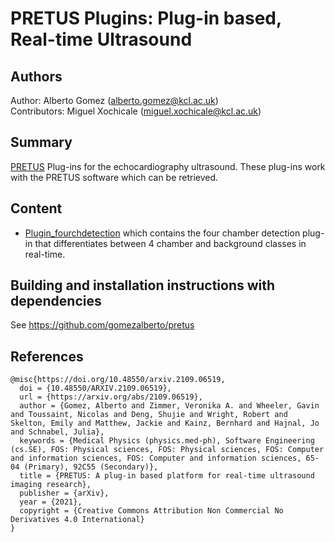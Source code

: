 # PRETUS Plugins: Plug-in based, Real-time Ultrasound 

## Authors
Author: Alberto Gomez (alberto.gomez@kcl.ac.uk)   
Contributors: Miguel Xochicale (miguel.xochicale@kcl.ac.uk)   

## Summary
[PRETUS](https://github.com/gomezalberto/pretus) Plug-ins for the echocardiography ultrasound. 
These plug-ins work with the PRETUS software which can be retrieved.

## Content
* [Plugin_fourchdetection](Plugin_fourchdetection) which contains the four chamber detection plug-in that differentiates between 4 chamber and background classes in real-time.

## Building and installation instructions with dependencies
See https://github.com/gomezalberto/pretus

## References
```
@misc{https://doi.org/10.48550/arxiv.2109.06519,
  doi = {10.48550/ARXIV.2109.06519},
  url = {https://arxiv.org/abs/2109.06519},
  author = {Gomez, Alberto and Zimmer, Veronika A. and Wheeler, Gavin and Toussaint, Nicolas and Deng, Shujie and Wright, Robert and Skelton, Emily and Matthew, Jackie and Kainz, Bernhard and Hajnal, Jo and Schnabel, Julia},
  keywords = {Medical Physics (physics.med-ph), Software Engineering (cs.SE), FOS: Physical sciences, FOS: Physical sciences, FOS: Computer and information sciences, FOS: Computer and information sciences, 65-04 (Primary), 92C55 (Secondary)},
  title = {PRETUS: A plug-in based platform for real-time ultrasound imaging research},
  publisher = {arXiv},
  year = {2021}, 
  copyright = {Creative Commons Attribution Non Commercial No Derivatives 4.0 International}
}
```